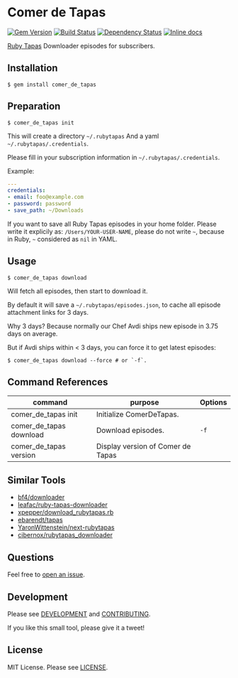 Comer de Tapas
==============

[![Gem Version](http://img.shields.io/gem/v/comer_de_tapas.svg)][gem]
[![Build Status](https://travis-ci.org/JuanitoFatas/comer_de_tapas.svg)][travis]
[![Dependency Status](https://gemnasium.com/JuanitoFatas/comer_de_tapas.svg)][gemnasium]
[![Inline docs ](http://inch-ci.org/github/juanitofatas/comer_de_tapas.svg)][docs]

[gem]: https://rubygems.org/gems/comer_de_tapas
[travis]: https://travis-ci.org/JuanitoFatas/comer_de_tapas
[gemnasium]: https://gemnasium.com/JuanitoFatas/comer_de_tapas
[docs]: http://inch-ci.org/github/juanitofatas/comer_de_tapas

[Ruby Tapas](http://www.rubytapas.com/) Downloader episodes for subscribers.

Installation
------------

    $ gem install comer_de_tapas

Preparation
-----------

    $ comer_de_tapas init

This will create a directory `~/.rubytapas` And a yaml `~/.rubytapas/.credentials`.

Please fill in your subscription information in `~/.rubytapas/.credentials`.

Example:

```yaml
---
credentials:
- email: foo@example.com
- password: password
- save_path: ~/Downloads
```

If you want to save all Ruby Tapas episodes in your home folder. Please write it explicily as: `/Users/YOUR-USER-NAME`, please do not write `~`, because in Ruby, `~` considered as `nil` in YAML.

Usage
-----

    $ comer_de_tapas download

Will fetch all episodes, then start to download it.

By default it will save a `~/.rubytapas/episodes.json`, to cache all episode attachment links for 3 days.

Why 3 days? Because normally our Chef Avdi ships new episode in 3.75 days on average.

But if Avdi ships within < 3 days, you can force it to get latest episodes:

    $ comer_de_tapas download --force # or `-f`.

Command References
------------------

| command                       | purpose                           | Options |
| ----------------------------- | ----------------------------------|---------|
| comer_de_tapas init           | Initialize ComerDeTapas.          |         |
| comer_de_tapas download       | Download episodes.                | `-f`    |
| comer_de_tapas version        | Display version of Comer de Tapas |         |

Similar Tools
-------------

* [bf4/downloader](https://github.com/bf4/downloader)
* [leafac/ruby-tapas-downloader](https://github.com/leafac/ruby-tapas-downloader)
* [xpepper/download_rubytapas.rb](https://gist.github.com/xpepper/5872399)
* [ebarendt/tapas](https://github.com/ebarendt/tapas)
* [YaronWittenstein/next-rubytapas](https://github.com/YaronWittenstein/next-rubytapas)
* [cibernox/rubytapas_downloader](https://github.com/cibernox/rubytapas_downloader)

Questions
---------

Feel free to [open an issue](https://github.com/juanitofatas/comer_de_tapas/issues/new).

Development
-----------

Please see [DEVELOPMENT](/DEVELOPMENT.md) and [CONTRIBUTING](/CONTRIBUTING.md).

If you like this small tool, please give it a tweet!

License
-------

MIT License. Please see [LICENSE](/LICENSE).
